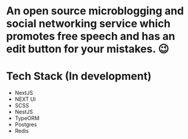 # An open source microblogging and social networking service which promotes free speech and has an edit button for your mistakes. 😉

# Tech Stack (In development)
* NextJS
* NEXT UI
* SCSS
* NestJS
* TypeORM
* Postgres
* Redis


